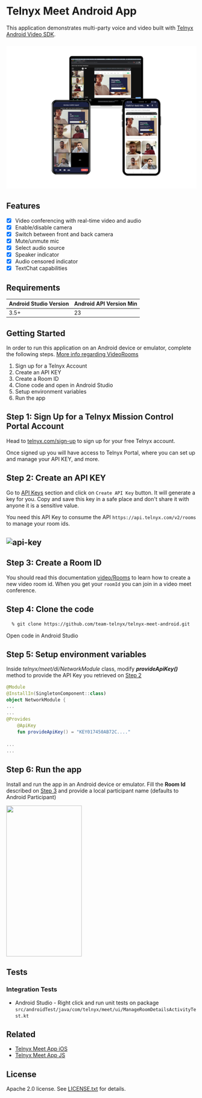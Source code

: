 # Telnyx Meet Android App
This application demonstrates multi-party voice and video built with [Telnyx Android Video SDK](https://github.com/team-telnyx/telnyx-video-android).

### ![screenshot](screenshots/multiple-devices-running-app.png)

## Features

- [x] Video conferencing with real-time video and audio
- [x] Enable/disable camera
- [x] Switch between front and back camera
- [x] Mute/unmute mic
- [x] Select audio source
- [x] Speaker indicator
- [x] Audio censored indicator
- [x] TextChat capabilities

## Requirements

Android Studio Version | Android API Version Min
------------ | -------------
3.5+ | 23

## Getting Started

In order to run this application on an Android device or emulator, complete the following steps. [More info regarding VideoRooms](https://developers.telnyx.com/docs/v2/video-rooms)

1. Sign up for a Telnyx Account
2. Create an API KEY
3. Create a Room ID
4. Clone code and open in Android Studio
5. Setup environment variables
6. Run the app


## Step 1: Sign Up for a Telnyx Mission Control Portal Account

Head to [telnyx.com/sign-up](https://telnyx.com/sign-up) to sign up for your free Telnyx account.

Once signed up you will have access to Telnyx Portal, where you can set up and manage your API KEY, and more.


## Step 2: Create an API KEY

Go to [API Keys](https://portal.telnyx.com/#/app/api-keys) section and click on `Create API Key` button. It will generate a key for you. Copy and save this key in a safe place and don't share it with anyone it is a sensitive value.

You need this API Key to consume the API `https://api.telnyx.com/v2/rooms` to manage your room ids.

## ![api-key](https://user-images.githubusercontent.com/83662606/159311960-9e32ca60-77f8-497f-b57b-f55600976772.png)

## Step 3: Create a Room ID

You should read this documentation [video/Rooms](https://developers.telnyx.com/docs/api/v2/video/Rooms) to learn how to create a new video room id. When you get your `roomId` you can join in a video meet conference.

## Step 4: Clone the code

```bash
  % git clone https://github.com/team-telnyx/telnyx-meet-android.git
```

Open code in Android Studio

## Step 5: Setup environment variables

Inside *telnyx/meet/di/NetworkModule* class, modify **_provideApiKey()_** method to provide the API Key you retrieved on [Step 2](#step-2-create-an-api-key)

```kotlin
@Module
@InstallIn(SingletonComponent::class)
object NetworkModule {
...
...
@Provides
    @ApiKey
    fun provideApiKey() = "KEY017450AB72C...."

...
...
```
## Step 6: Run the app

Install and run the app in an Android device or emulator.
Fill the **Room Id** described on [Step 3](#step-3-create-a-room-id) and provide a local participant name (defaults to Android Participant)
<p align="left">
    <img align="center" src="https://user-images.githubusercontent.com/83662606/159298910-af073ae9-4f84-4dba-b498-0017ea656a3e.png" width="200" height="400" >
</p>

## Tests

### Integration Tests

* Android Studio - Right click and run unit tests on package ```src/androidTest/java/com/telnyx/meet/ui/ManageRoomDetailsActivityTest.kt```

## Related

- [Telnyx Meet App iOS](https://github.com/team-telnyx/telnyx-meet-ios)
- [Telnyx Meet App JS](https://github.com/team-telnyx/telnyx-meet)

## License

Apache 2.0 license. See [LICENSE.txt](LICENSE.txt) for details.
